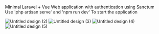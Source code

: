 Minimal Laravel + Vue Web application with authentication using Sanctum
Use 'php artisan serve' and 'npm run dev' To start the application

![Untitled design (2)](https://github.com/user-attachments/assets/623a27a6-777c-4e10-bc01-f4ea10c06f18)
![Untitled design (3)](https://github.com/user-attachments/assets/c2539c4b-6ec8-468a-9643-dd337c865317)
![Untitled design (4)](https://github.com/user-attachments/assets/7a560250-d26e-4415-801f-c7a88d8090a1)
![Untitled design (5)](https://github.com/user-attachments/assets/ea2d5c3f-ade6-4c28-a40e-85df34c60e55)
